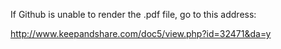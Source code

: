 If Github is unable to render the .pdf file, go to this address:   

http://www.keepandshare.com/doc5/view.php?id=32471&da=y
